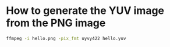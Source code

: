 # How to generate the YUV image from the PNG image

```bash
ffmpeg -i hello.png -pix_fmt uyvy422 hello.yuv
```
